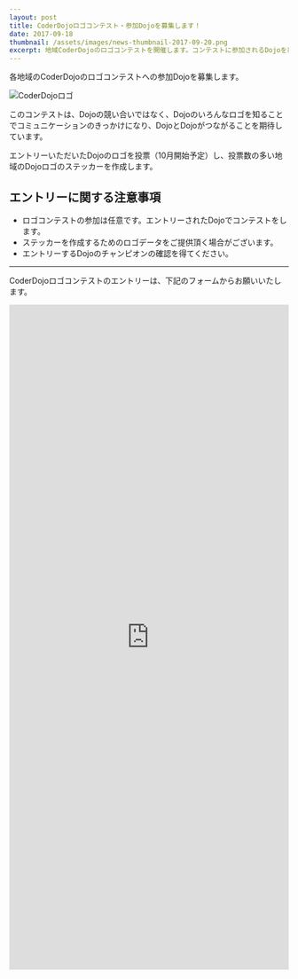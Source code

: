 ```yaml
---
layout: post
title: CoderDojoロゴコンテスト・参加Dojoを募集します！
date: 2017-09-18
thumbnail: /assets/images/news-thumbnail-2017-09-20.png
excerpt: 地域CoderDojoのロゴコンテストを開催します。コンテストに参加されるDojoを募集します。
---
```


各地域のCoderDojoのロゴコンテストへの参加Dojoを募集します。

<div class="text-center mb-30">
<img src="{{ '/' | prepend: site.baseurl }}assets/images/news-logocontest-2017-09-20.jpg" alt="CoderDojoロゴ" class="img-responsive">
</div>

このコンテストは、Dojoの競い合いではなく、Dojoのいろんなロゴを知ることでコミュニケーションのきっかけになり、DojoとDojoがつながることを期待しています。

エントリーいただいたDojoのロゴを投票（10月開始予定）し、投票数の多い地域のDojoロゴのステッカーを作成します。

## エントリーに関する注意事項

* ロゴコンテストの参加は任意です。エントリーされたDojoでコンテストをします。
* ステッカーを作成するためのロゴデータをご提供頂く場合がございます。
* エントリーするDojoのチャンピオンの確認を得てください。

<hr>

CoderDojoロゴコンテストのエントリーは、下記のフォームからお願いいたします。

<div class="post-googleform">
<iframe src="https://docs.google.com/forms/d/e/1FAIpQLScyOkUSD1-SxDpyUNeNc4i_4jTF7YaAZFSfTw_Tofzy7qSDWg/viewform?embedded=true" width="100%" height="1200" frameborder="0" marginheight="0" marginwidth="0">読み込んでいます...</iframe>
</div>
